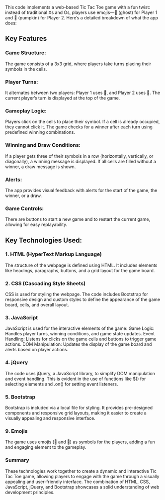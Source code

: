 This code implements a web-based Tic Tac Toe game with a fun twist: instead of traditional Xs and Os, players use emojis—👻 (ghost) for Player 1 and 🎃 (pumpkin) for Player 2. Here’s a detailed breakdown of what the app does:

## Key Features

### Game Structure:
The game consists of a 3x3 grid, where players take turns placing their symbols in the cells.

### Player Turns:
It alternates between two players: Player 1 uses 👻, and Player 2 uses 🎃. The current player’s turn is displayed at the top of the game.

### Gameplay Logic:
Players click on the cells to place their symbol. If a cell is already occupied, they cannot click it.
The game checks for a winner after each turn using predefined winning combinations.

### Winning and Draw Conditions:
If a player gets three of their symbols in a row (horizontally, vertically, or diagonally), a winning message is displayed.
If all cells are filled without a winner, a draw message is shown.

### Alerts:
The app provides visual feedback with alerts for the start of the game, the winner, or a draw.

### Game Controls:
There are buttons to start a new game and to restart the current game, allowing for easy replayability.

## Key Technologies Used:

### 1. HTML (HyperText Markup Language)
The structure of the webpage is defined using HTML. It includes elements like headings, paragraphs, buttons, and a grid layout for the game board.

### 2. CSS (Cascading Style Sheets)
CSS is used for styling the webpage. The code includes Bootstrap for responsive design and custom styles to define the appearance of the game board, cells, and overall layout.

### 3. JavaScript
JavaScript is used for the interactive elements of the game:
Game Logic: Handles player turns, winning conditions, and game state updates.
Event Handling: Listens for clicks on the game cells and buttons to trigger game actions.
DOM Manipulation: Updates the display of the game board and alerts based on player actions.

### 4. jQuery
The code uses jQuery, a JavaScript library, to simplify DOM manipulation and event handling. This is evident in the use of functions like $() for selecting elements and .on() for setting event listeners.

### 5. Bootstrap
Bootstrap is included via a local file for styling. It provides pre-designed components and responsive grid layouts, making it easier to create a visually appealing and responsive interface.

### 9. Emojis
The game uses emojis (👻 and 🎃) as symbols for the players, adding a fun and engaging element to the gameplay.

### Summary
These technologies work together to create a dynamic and interactive Tic Tac Toe game, allowing players to engage with the game through a visually appealing and user-friendly interface. The combination of HTML, CSS, JavaScript, jQuery, and Bootstrap showcases a solid understanding of web development principles.